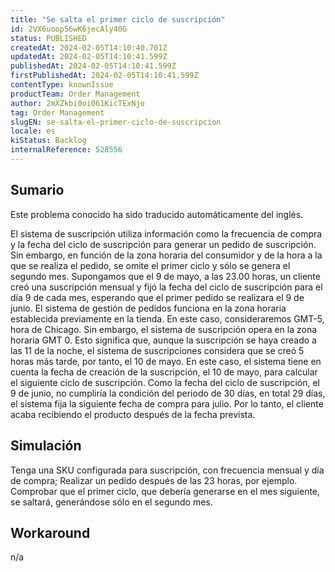 ```yaml
---
title: "Se salta el primer ciclo de suscripción"
id: 2VX6uoop56wK6jecAly40G
status: PUBLISHED
createdAt: 2024-02-05T14:10:40.701Z
updatedAt: 2024-02-05T14:10:41.599Z
publishedAt: 2024-02-05T14:10:41.599Z
firstPublishedAt: 2024-02-05T14:10:41.599Z
contentType: knownIssue
productTeam: Order Management
author: 2mXZkbi0oi061KicTExNjo
tag: Order Management
slugEN: se-salta-el-primer-ciclo-de-suscripcion
locale: es
kiStatus: Backlog
internalReference: 528556
---
```


## Sumario

<div class="alert alert-info">
  <p>Este problema conocido ha sido traducido automáticamente del inglés.</p>
</div>


El sistema de suscripción utiliza información como la frecuencia de compra y la fecha del ciclo de suscripción para generar un pedido de suscripción. Sin embargo, en función de la zona horaria del consumidor y de la hora a la que se realiza el pedido, se omite el primer ciclo y sólo se genera el segundo mes.
Supongamos que el 9 de mayo, a las 23.00 horas, un cliente creó una suscripción mensual y fijó la fecha del ciclo de suscripción para el día 9 de cada mes, esperando que el primer pedido se realizara el 9 de junio.
El sistema de gestión de pedidos funciona en la zona horaria establecida previamente en la tienda. En este caso, consideraremos GMT-5, hora de Chicago. Sin embargo, el sistema de suscripción opera en la zona horaria GMT 0. Esto significa que, aunque la suscripción se haya creado a las 11 de la noche, el sistema de suscripciones considera que se creó 5 horas más tarde, por tanto, el 10 de mayo.
En este caso, el sistema tiene en cuenta la fecha de creación de la suscripción, el 10 de mayo, para calcular el siguiente ciclo de suscripción. Como la fecha del ciclo de suscripción, el 9 de junio, no cumpliría la condición del periodo de 30 días, en total 29 días, el sistema fija la siguiente fecha de compra para julio. Por lo tanto, el cliente acaba recibiendo el producto después de la fecha prevista.


##

## Simulación


Tenga una SKU configurada para suscripción, con frecuencia mensual y día de compra;
Realizar un pedido después de las 23 horas, por ejemplo.
Comprobar que el primer ciclo, que debería generarse en el mes siguiente, se saltará, generándose sólo en el segundo mes.



##

## Workaround


n/a






